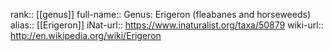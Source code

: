 

rank:: [[genus]]
full-name:: Genus: Erigeron (fleabanes and horseweeds)
alias:: [[Erigeron]]
iNat-url:: https://www.inaturalist.org/taxa/50879
wiki-url:: http://en.wikipedia.org/wiki/Erigeron
